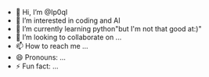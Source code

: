 - 👋 Hi, I’m @Ip0qI
- 👀 I’m interested in coding and AI
- 🌱 I’m currently learning python"but I'm not that good at:)"
- 💞️ I’m looking to collaborate on ...
- 📫 How to reach me ...
- 😄 Pronouns: ...
- ⚡ Fun fact: ...

<!---
Ip0qI/Ip0qI is a ✨ special ✨ repository because its `README.md` (this file) appears on your GitHub profile.
You can click the Preview link to take a look at your changes.
--->
